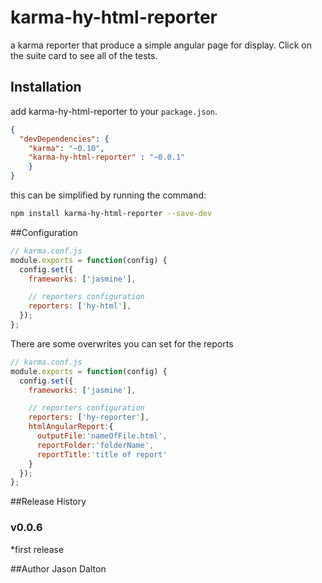 karma-hy-html-reporter
======================

a karma reporter that produce a simple angular page for display.  Click on the suite card to see all of the tests.

## Installation
add karma-hy-html-reporter to your `package.json`. 
```json
{ 
  "devDependencies": {
    "karma": "~0.10",
    "karma-hy-html-reporter" : "~0.0.1"
    }
}
```
this can be simplified by running the command:
```bash
npm install karma-hy-html-reporter --save-dev
```

##Configuration
```js
// karma.conf.js
module.exports = function(config) {
  config.set({
    frameworks: ['jasmine'],

    // reporters configuration
    reporters: ['hy-html'],
  });
};
```

There are some overwrites you can set for the reports 
```js
// karma.conf.js
module.exports = function(config) {
  config.set({
    frameworks: ['jasmine'],

    // reporters configuration
    reporters: ['hy-reporter'],
    htmlAngularReport:{
      outputFile:'nameOfFile.html',
      reportFolder:'folderName',
      reportTitle:'title of report'
    }
  });
};
```
##Release History
### v0.0.6
*first release

##Author
Jason Dalton
